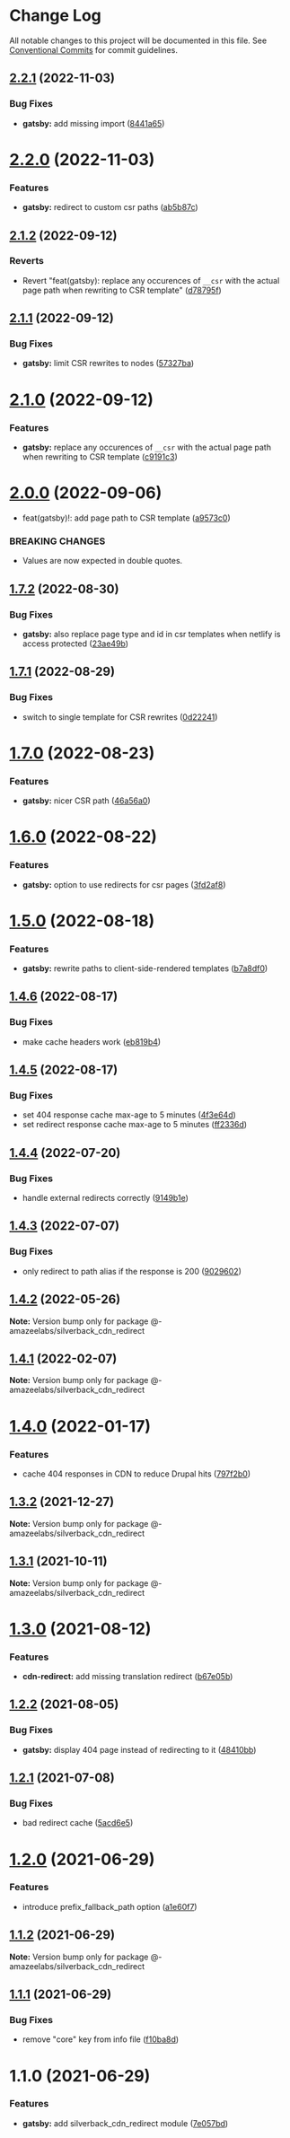 # Change Log

All notable changes to this project will be documented in this file.
See [Conventional Commits](https://conventionalcommits.org) for commit guidelines.

## [2.2.1](https://github.com/AmazeeLabs/silverback-mono/compare/@-amazeelabs/silverback_cdn_redirect@2.2.0...@-amazeelabs/silverback_cdn_redirect@2.2.1) (2022-11-03)

### Bug Fixes

- **gatsby:** add missing import ([8441a65](https://github.com/AmazeeLabs/silverback-mono/commit/8441a652ddac4c8f80d8bc9194d9e633e6789dfc))

# [2.2.0](https://github.com/AmazeeLabs/silverback-mono/compare/@-amazeelabs/silverback_cdn_redirect@2.1.2...@-amazeelabs/silverback_cdn_redirect@2.2.0) (2022-11-03)

### Features

- **gatsby:** redirect to custom csr paths ([ab5b87c](https://github.com/AmazeeLabs/silverback-mono/commit/ab5b87cdad18c3bd157b258d254101adf7dfb93e))

## [2.1.2](https://github.com/AmazeeLabs/silverback-mono/compare/@-amazeelabs/silverback_cdn_redirect@2.1.1...@-amazeelabs/silverback_cdn_redirect@2.1.2) (2022-09-12)

### Reverts

- Revert "feat(gatsby): replace any occurences of `__csr` with the actual page path when rewriting to CSR template" ([d78795f](https://github.com/AmazeeLabs/silverback-mono/commit/d78795f42c663b5dd50509c78f586bca636e7cdf))

## [2.1.1](https://github.com/AmazeeLabs/silverback-mono/compare/@-amazeelabs/silverback_cdn_redirect@2.1.0...@-amazeelabs/silverback_cdn_redirect@2.1.1) (2022-09-12)

### Bug Fixes

- **gatsby:** limit CSR rewrites to nodes ([57327ba](https://github.com/AmazeeLabs/silverback-mono/commit/57327ba68338204543074603fa7013bdd5026579))

# [2.1.0](https://github.com/AmazeeLabs/silverback-mono/compare/@-amazeelabs/silverback_cdn_redirect@2.0.0...@-amazeelabs/silverback_cdn_redirect@2.1.0) (2022-09-12)

### Features

- **gatsby:** replace any occurences of `__csr` with the actual page path when rewriting to CSR template ([c9191c3](https://github.com/AmazeeLabs/silverback-mono/commit/c9191c3c8be9f23fe739f525479ef788cf5195a5))

# [2.0.0](https://github.com/AmazeeLabs/silverback-mono/compare/@-amazeelabs/silverback_cdn_redirect@1.7.2...@-amazeelabs/silverback_cdn_redirect@2.0.0) (2022-09-06)

- feat(gatsby)!: add page path to CSR template ([a9573c0](https://github.com/AmazeeLabs/silverback-mono/commit/a9573c05bfa521a415e9c2667ed7aedbf9494e14))

### BREAKING CHANGES

- Values are now expected in double quotes.

## [1.7.2](https://github.com/AmazeeLabs/silverback-mono/compare/@-amazeelabs/silverback_cdn_redirect@1.7.1...@-amazeelabs/silverback_cdn_redirect@1.7.2) (2022-08-30)

### Bug Fixes

- **gatsby:** also replace page type and id in csr templates when netlify is access protected ([23ae49b](https://github.com/AmazeeLabs/silverback-mono/commit/23ae49be104ab0e73ebac344d798f2616ced834d))

## [1.7.1](https://github.com/AmazeeLabs/silverback-mono/compare/@-amazeelabs/silverback_cdn_redirect@1.7.0...@-amazeelabs/silverback_cdn_redirect@1.7.1) (2022-08-29)

### Bug Fixes

- switch to single template for CSR rewrites ([0d22241](https://github.com/AmazeeLabs/silverback-mono/commit/0d2224118c734f5f622a549108df409a812f765e))

# [1.7.0](https://github.com/AmazeeLabs/silverback-mono/compare/@-amazeelabs/silverback_cdn_redirect@1.6.0...@-amazeelabs/silverback_cdn_redirect@1.7.0) (2022-08-23)

### Features

- **gatsby:** nicer CSR path ([46a56a0](https://github.com/AmazeeLabs/silverback-mono/commit/46a56a0593e12ec0f00eb34e22b36c269ad8eaab))

# [1.6.0](https://github.com/AmazeeLabs/silverback-mono/compare/@-amazeelabs/silverback_cdn_redirect@1.5.0...@-amazeelabs/silverback_cdn_redirect@1.6.0) (2022-08-22)

### Features

- **gatsby:** option to use redirects for csr pages ([3fd2af8](https://github.com/AmazeeLabs/silverback-mono/commit/3fd2af88e2be82ca8f61eb1f8f2ca0ef8cf8b89c))

# [1.5.0](https://github.com/AmazeeLabs/silverback-mono/compare/@-amazeelabs/silverback_cdn_redirect@1.4.6...@-amazeelabs/silverback_cdn_redirect@1.5.0) (2022-08-18)

### Features

- **gatsby:** rewrite paths to client-side-rendered templates ([b7a8df0](https://github.com/AmazeeLabs/silverback-mono/commit/b7a8df041ba47312f317a44c0863054735336c83))

## [1.4.6](https://github.com/AmazeeLabs/silverback-mono/compare/@-amazeelabs/silverback_cdn_redirect@1.4.5...@-amazeelabs/silverback_cdn_redirect@1.4.6) (2022-08-17)

### Bug Fixes

- make cache headers work ([eb819b4](https://github.com/AmazeeLabs/silverback-mono/commit/eb819b40ab959ea2273d71d2438fd9b053df39e1))

## [1.4.5](https://github.com/AmazeeLabs/silverback-mono/compare/@-amazeelabs/silverback_cdn_redirect@1.4.4...@-amazeelabs/silverback_cdn_redirect@1.4.5) (2022-08-17)

### Bug Fixes

- set 404 response cache max-age to 5 minutes ([4f3e64d](https://github.com/AmazeeLabs/silverback-mono/commit/4f3e64dd4e72b8e0e1ebb615b346c4aad265b48c))
- set redirect response cache max-age to 5 minutes ([ff2336d](https://github.com/AmazeeLabs/silverback-mono/commit/ff2336dc939da3d2d4301fb91bf6282037ef4f84))

## [1.4.4](https://github.com/AmazeeLabs/silverback-mono/compare/@-amazeelabs/silverback_cdn_redirect@1.4.3...@-amazeelabs/silverback_cdn_redirect@1.4.4) (2022-07-20)

### Bug Fixes

- handle external redirects correctly ([9149b1e](https://github.com/AmazeeLabs/silverback-mono/commit/9149b1ebd0a1355be6aeed579d959ec3f7256753))

## [1.4.3](https://github.com/AmazeeLabs/silverback-mono/compare/@-amazeelabs/silverback_cdn_redirect@1.4.2...@-amazeelabs/silverback_cdn_redirect@1.4.3) (2022-07-07)

### Bug Fixes

- only redirect to path alias if the response is 200 ([9029602](https://github.com/AmazeeLabs/silverback-mono/commit/90296021a5ab2fcef1bf919f574d5d9727fe0b66))

## [1.4.2](https://github.com/AmazeeLabs/silverback-mono/compare/@-amazeelabs/silverback_cdn_redirect@1.4.1...@-amazeelabs/silverback_cdn_redirect@1.4.2) (2022-05-26)

**Note:** Version bump only for package @-amazeelabs/silverback_cdn_redirect

## [1.4.1](https://github.com/AmazeeLabs/silverback-mono/compare/@-amazeelabs/silverback_cdn_redirect@1.4.0...@-amazeelabs/silverback_cdn_redirect@1.4.1) (2022-02-07)

**Note:** Version bump only for package @-amazeelabs/silverback_cdn_redirect

# [1.4.0](https://github.com/AmazeeLabs/silverback-mono/compare/@-amazeelabs/silverback_cdn_redirect@1.3.2...@-amazeelabs/silverback_cdn_redirect@1.4.0) (2022-01-17)

### Features

- cache 404 responses in CDN to reduce Drupal hits ([797f2b0](https://github.com/AmazeeLabs/silverback-mono/commit/797f2b0bf2a693faf46e3c58fa28fcce2599db12))

## [1.3.2](https://github.com/AmazeeLabs/silverback-mono/compare/@-amazeelabs/silverback_cdn_redirect@1.3.1...@-amazeelabs/silverback_cdn_redirect@1.3.2) (2021-12-27)

**Note:** Version bump only for package @-amazeelabs/silverback_cdn_redirect

## [1.3.1](https://github.com/AmazeeLabs/silverback-mono/compare/@-amazeelabs/silverback_cdn_redirect@1.3.0...@-amazeelabs/silverback_cdn_redirect@1.3.1) (2021-10-11)

**Note:** Version bump only for package @-amazeelabs/silverback_cdn_redirect

# [1.3.0](https://github.com/AmazeeLabs/silverback-mono/compare/@-amazeelabs/silverback_cdn_redirect@1.2.2...@-amazeelabs/silverback_cdn_redirect@1.3.0) (2021-08-12)

### Features

- **cdn-redirect:** add missing translation redirect ([b67e05b](https://github.com/AmazeeLabs/silverback-mono/commit/b67e05b746adb91a8068b4c10316c02689859e22))

## [1.2.2](https://github.com/AmazeeLabs/silverback-mono/compare/@-amazeelabs/silverback_cdn_redirect@1.2.1...@-amazeelabs/silverback_cdn_redirect@1.2.2) (2021-08-05)

### Bug Fixes

- **gatsby:** display 404 page instead of redirecting to it ([48410bb](https://github.com/AmazeeLabs/silverback-mono/commit/48410bb84a68646a428d2d5c80155f19b8127438))

## [1.2.1](https://github.com/AmazeeLabs/silverback-mono/compare/@-amazeelabs/silverback_cdn_redirect@1.2.0...@-amazeelabs/silverback_cdn_redirect@1.2.1) (2021-07-08)

### Bug Fixes

- bad redirect cache ([5acd6e5](https://github.com/AmazeeLabs/silverback-mono/commit/5acd6e5128effffc15deceb1dff0d37c8fc426b2))

# [1.2.0](https://github.com/AmazeeLabs/silverback-mono/compare/@-amazeelabs/silverback_cdn_redirect@1.1.2...@-amazeelabs/silverback_cdn_redirect@1.2.0) (2021-06-29)

### Features

- introduce prefix_fallback_path option ([a1e60f7](https://github.com/AmazeeLabs/silverback-mono/commit/a1e60f7f7f0bd1bdfd2e569d729e418b54a58720))

## [1.1.2](https://github.com/AmazeeLabs/silverback-mono/compare/@-amazeelabs/silverback_cdn_redirect@1.1.1...@-amazeelabs/silverback_cdn_redirect@1.1.2) (2021-06-29)

**Note:** Version bump only for package @-amazeelabs/silverback_cdn_redirect

## [1.1.1](https://github.com/AmazeeLabs/silverback-mono/compare/@-amazeelabs/silverback_cdn_redirect@1.1.0...@-amazeelabs/silverback_cdn_redirect@1.1.1) (2021-06-29)

### Bug Fixes

- remove "core" key from info file ([f10ba8d](https://github.com/AmazeeLabs/silverback-mono/commit/f10ba8d36db61b6c706d0ca7571a04c2a833bffb))

# 1.1.0 (2021-06-29)

### Features

- **gatsby:** add silverback_cdn_redirect module ([7e057bd](https://github.com/AmazeeLabs/silverback-mono/commit/7e057bdd8e49f3517e442bddb3e4f8ffbdf05619))
